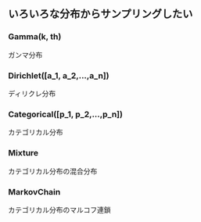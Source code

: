 ## いろいろな分布からサンプリングしたい

### Gamma(k, th)
ガンマ分布

### Dirichlet([a_1, a_2,...,a_n])
ディリクレ分布

### Categorical([p_1, p_2,...,p_n])
カテゴリカル分布

### Mixture
カテゴリカル分布の混合分布

### MarkovChain
カテゴリカル分布のマルコフ連鎖


